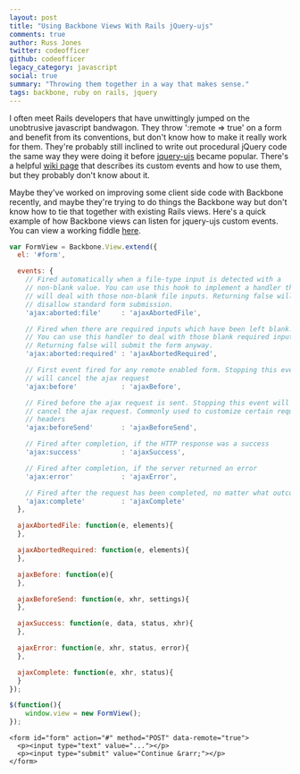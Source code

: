 ```yaml
---
layout: post
title: "Using Backbone Views With Rails jQuery-ujs"
comments: true
author: Russ Jones
twitter: codeofficer
github: codeofficer
legacy_category: javascript
social: true
summary: "Throwing them together in a way that makes sense."
tags: backbone, ruby on rails, jquery
---
```


I often meet Rails developers that have unwittingly jumped on the unobtrusive javascript bandwagon. 
They throw ':remote => true' on a form and benefit from its conventions, but don't know how to make it really work for them. 
They're probably still inclined to write out procedural jQuery code the same way they were doing it before [jquery-ujs](https://github.com/rails/jquery-ujs) became popular. 
There's a helpful [wiki page](https://github.com/rails/jquery-ujs/wiki/ajax) that describes its custom events and how to use them, but they probably don't know about it.

Maybe they've worked on improving some client side code with Backbone recently, and maybe they're trying to do things the Backbone way but don't know how to tie that together with existing Rails views. 
Here's a quick example of how Backbone views can listen for jquery-ujs custom events. You can view a working fiddle [here](http://jsfiddle.net/codeofficer/mpyXT/).

```javascript
var FormView = Backbone.View.extend({
  el: '#form',

  events: {
    // Fired automatically when a file-type input is detected with a
    // non-blank value. You can use this hook to implement a handler that
    // will deal with those non-blank file inputs. Returning false will
    // disallow standard form submission.
    'ajax:aborted:file'     : 'ajaxAbortedFile',

    // Fired when there are required inputs which have been left blank.
    // You can use this handler to deal with those blank required inputs.
    // Returning false will submit the form anyway.
    'ajax:aborted:required' : 'ajaxAbortedRequired',

    // First event fired for any remote enabled form. Stopping this event
    // will cancel the ajax request
    'ajax:before'           : 'ajaxBefore',

    // Fired before the ajax request is sent. Stopping this event will
    // cancel the ajax request. Commonly used to customize certain request
    // headers
    'ajax:beforeSend'       : 'ajaxBeforeSend',

    // Fired after completion, if the HTTP response was a success
    'ajax:success'          : 'ajaxSuccess',

    // Fired after completion, if the server returned an error
    'ajax:error'            : 'ajaxError',

    // Fired after the request has been completed, no matter what outcome
    'ajax:complete'         : 'ajaxComplete'
  },

  ajaxAbortedFile: function(e, elements){
  },

  ajaxAbortedRequired: function(e, elements){
  },

  ajaxBefore: function(e){
  },

  ajaxBeforeSend: function(e, xhr, settings){
  },

  ajaxSuccess: function(e, data, status, xhr){
  },

  ajaxError: function(e, xhr, status, error){
  },

  ajaxComplete: function(e, xhr, status){
  }
});

$(function(){
    window.view = new FormView();
});
```

```text
<form id="form" action="#" method="POST" data-remote="true">
  <p><input type="text" value="..."></p>
  <p><input type="submit" value="Continue &rarr;"></p>
</form>
```

